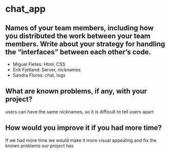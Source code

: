 # chat_app

## Names of your team members, including how you distributed the work between your team members. Write about your strategy for handling the “interfaces” between each other’s code. 
* Miguel Fletes: Html, CSS
* Erik Fjetland: Server, nicknames
* Sandra Flores: chat, logs

## What are known problems, if any, with your project?
users can have the same nicknames, so it is difficult to tell users apart

## How would you improve it if you had more time?
If we had more time we would make it more visual appealing and fix the known problems our project has
